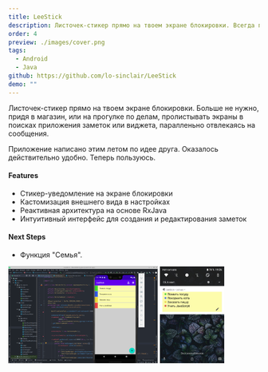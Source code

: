 ```yaml
---
title: LeeStick
description: Листочек-стикер прямо на твоем экране блокировки. Всегда под рукой!
order: 4
preview: ./images/cover.png
tags:
  - Android
  - Java
github: https://github.com/lo-sinclair/LeeStick
demo: ""
---
```

Листочек-стикер прямо на твоем экране блокировки. Больше не нужно, придя в магазин, или на прогулке по делам, пролистывать экраны в поисках приложения заметок или виджета, паралленьно отвлекаясь на сообщения. 

Приложение написано этим летом по идее друга. Оказалось действительно удобно. Теперь пользуюсь. 
#### Features
- Стикер-уведомление на экране блокировки
- Кастомизация внешнего вида в настройках
- Реактивная архитектура на основе RxJava
- Интуитивный интерфейс для создания и редактирования заметок
#### Next Steps
- Функция "Семья". 

<img src="./images/cover.png" width="300" alt="LeeStick"  class="zoomable"/> 
<img src="./images/leestick2.jpg" height="194" alt="LeeStick"  class="zoomable"/>